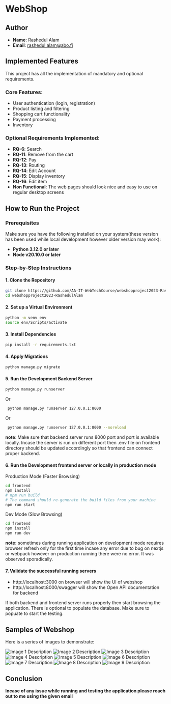 # WebShop

## Author
- **Name**: Rashedul Alam
- **Email**: rashedul.alam@abo.fi

## Implemented Features
This project has all the implementation of mandatory and optional requirements.

### Core Features:
- User authentication (login, registration)
- Product listing and filtering
- Shopping cart functionality
- Payment processing
- Inventory

### Optional Requirements Implemented:
- **RQ-6**: Search
- **RQ-11**: Remove from the cart
- **RQ-12**: Pay
- **RQ-13**: Routing
- **RQ-14**: Edit Account
- **RQ-15**: Display inventory
- **RQ-16**: Edit item
- **Non Functional**: The web pages should look nice and easy to use on regular desktop screens

## How to Run the Project

### Prerequisites
Make sure you have the following installed on your system(these version has been used while local development however older version may work):
- **Python  3.12.0 or later**
- **Node v20.10.0 or later**

### Step-by-Step Instructions

#### 1. Clone the Repository
```bash
git clone https://github.com/AA-IT-WebTechCourse/webshopproject2023-RashedulAlam
cd webshopproject2023-RashedulAlam
```
#### 2. Set up a Virtual Environment
```bash
python -m venv env
source env/Scripts/activate
```
#### 3. Install Dependencies
```bash
pip install -r requirements.txt
```

#### 4. Apply Migrations
```bash
python manage.py migrate
```
#### 5. Run the Development Backend Server
```bash
python manage.py runserver
```
Or 
```bash
 python manage.py runserver 127.0.0.1:8000 
```
Or 
```bash
 python manage.py runserver 127.0.0.1:8000 --noreload
```
**note**: Make sure that backend server runs 8000 port and port is available locally. Incase the server is run on different port then .env file on frontend directory should be updated accordingly so that frontend can connect proper backend. 
#### 6. Run the Development frontend server or locally in production mode
Production Mode (Faster Browsing)
```bash
cd frontend
npm install
# npm run build 
# The command should re-generate the build files from your machine
npm run start
```
Dev Mode (Slow Browsing)
```bash
cd frontend
npm install
npm run dev
```
**note:** sometimes during running application on development mode requires browser refresh only for the first time incase any error due to bug on nextjs or webpack however on production running there were no error. It was observed sporadically.

#### 7. Validate the successful running servers 
- http://localhost:3000 on browser will show the UI of webshop 
- http://localhost:8000/swagger will show the Open API documentation for backend

If both backend and frontend server runs properly then start browsing the application. There is optional to populate the database. Make sure to popuate to start the testing. 

## Samples of Webshop

Here is a series of images to demonstrate:

![Image 1 Description](./demos/landing-page.png)
![Image 2 Description](./demos/swagger.png)
![Image 3 Description](./demos/account.png)
![Image 4 Description](./demos/database-seed.png)
![Image 5 Description](./demos/inventory-1.png)
![Image 6 Description](./demos/inventory-2.png)
![Image 7 Description](./demos/inventory-3.png)
![Image 8 Description](./demos/purchase-summary.png)
![Image 9 Description](./demos/validation-error.png)


## Conclusion

**Incase of any issue while running and testing the application please reach out to me using the given email**
